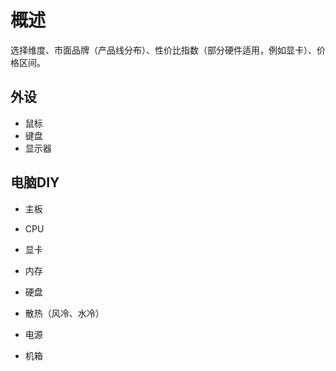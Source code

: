 # 概述

选择维度、市面品牌（产品线分布）、性价比指数（部分硬件适用，例如显卡）、价格区间。



## 外设

- 鼠标
- 键盘
- 显示器



## 电脑DIY

- 主板

- CPU
- 显卡
- 内存
- 硬盘
- 散热（风冷、水冷）
- 电源
- 机箱